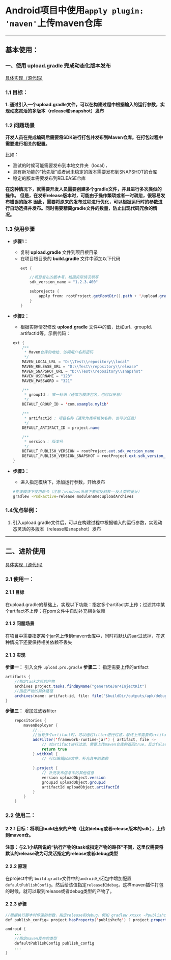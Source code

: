 # Android项目中使用```apply plugin: 'maven'```上传maven仓库

--------
## 基本使用：

### 一、使用 upload.gradle 完成动态化版本发布
[具体实现（源代码)](./script/upload.gradle)

### 1.1 目标：
**1. 通过引入一个upload.gradle文件，可以在构建过程中根据输入的运行参数，实现动态灵活的多版本（release和snapshot）发布**

### 1.2 问题场景
**开发人员在完成编码后需要将SDK进行打包并发布到Maven仓库。在打包过程中需要进行相关的配置。**

比如：
- 测试的时候可能需要发布到本地文件夹（local），
- 具有新功能的“抢先版”或者尚未稳定的版本需要发布到SNAPSHOT的仓库
- 稳定的版本需要发布到RELEASE仓库

**在这种情况下，就需要开发人员需要创建多个gradle文件，并且进行多次类似的操作。**
**但是，在发布release版本时，可能由于操作繁琐或者一时疏忽，很容易发布错误的版本**
**因此，需要将原来的发布过程进行优化，可以根据运行时的参数进行自动选择并发布。同时需要精简gradle文件的数量，防止出现代码冗余的情况。**

### 1.3 使用步骤
- **步骤1：**

  - 复制 **upload.gradle** 文件到项目根目录
  - 在项目根目录的 **build.gradle** 文件中添加以下代码
    ```Java
    ext {

        //项目发布的版本号，根据实际情况填写
        sdk_version_name = "1.2.3.400"

        subprojects {
            apply from: rootProject.getRootDir().path + '/upload.gradle'
        }
    }
    ```

- **步骤2：**

  - 根据实际情况修改 **upload.gradle** 文件中的值，比如url、groupId、artifactId等。示例代码：
  ```Java
  ext {
      /**
       * Maven仓库的地址、访问用户名和密码
       */
      MAVEN_LOCAL_URL = "D:\\Test\\repository\\local"
      MAVEN_RELEASE_URL = "D:\\Test\\repository\\release"
      MAVEN_SNAPSHOT_URL = "D:\\Test\\repository\\snapshot"
      MAVEN_USERNAME = "123"
      MAVEN_PASSWORD = "321"

      /**
       * groupId : 唯一标识（通常为模块包名，也可以任意）
       */
      DEFAULT_GROUP_ID = 'com.example.mylib'

      /**
       * artifactId : 项目名称（通常为类库模块名称，也可以任意）
       */
      DEFAULT_ARTIFACT_ID = project.name

      /**
       * version : 版本号
       */
      DEFAULT_PUBLISH_VERSION = rootProject.ext.sdk_version_name
      DEFAULT_PUBLISH_VERSION_SNAPSHOT = rootProject.ext.sdk_version_name + '-SNAPSHOT'
  }
  ```

- **步骤3：**

  - 进入指定模块下，添加运行参数，开始发布
  ```bash
  #在该模块下使用命令（注意：windows系统下要用反斜杠——反人类的设计）
  gradlew -Psdkactive=release modulename:uploadArchives
  ```
### 1.4优点举例：
1. 引入upload.gradle文件后，可以在构建过程中根据输入的运行参数，实现动态灵活的多版本（release和snapshot）发布

-------

## 二、进阶使用

[具体实现（源代码)](./script/upload.pro.gradle)

### 2.1 使用一：
#### 2.1.1 目标
在upload.gradle的基础上，实现以下功能：指定多个artifact并上传；过滤其中某个artifact不上传；在pom文件中自动补充相关依赖

#### 2.1.2 问题场景
在项目中需要指定某个jar包上传到maven仓库中，同时将默认的aar过滤掉，在这种情况下还要保持相关依赖不丢失

#### 2.1.3 实现
**步骤一：**
引入文件 ```upload.pro.gradle```
**步骤二：**
指定需要上传的artifact
```java
artifacts {
    //指定task之后的产物
    archives project.tasks.findByName("generateJar4InjectKit")
    //指定产物的具体路径
    archives(name: artifact-id, file: file("$buildDir/outputs/apk/debug/framework-runtime-debug.apk"))
}
```

**步骤三：**
增加过滤器filter
```java
    repositories {
        mavenDeployer {
            //....
            //当有多个artifact时，可以通过filter进行过滤，最终上传需要的artifact
            addFilter('framework-runtime-jar') { artifact, file ->
                // 对artifact进行过滤，需要上传maven仓库的返回true，反之false
                return true
            }.withXml {
                // 可以编辑pom文件，补充其中的依赖
            
            }.project {
                // 补充发布信息中的其他信息
                version uploadObject.version
                groupId uploadObject.groupId
                artifactId uploadObject.artifactId
            }
        }
    }
```

### 2.2 使用二：
#### 2.2.1 目标：将项目build出来的产物（比如debug或者release版本的sdk），上传到maven仓。
**注意：与2.1小结所说的“执行产物的task或指定产物的路径”不同，这里仅需要将默认的release改为可灵活指定的release或者debug类型**

#### 2.2.2 原理
在project中的 ```build.gradle```文件中的```android{}```闭包中增加配置```defaultPublishConfig```。然后给该值指定```release```和```debug```。这样maven插件打包的时候，就可以取到release或者debug类型的产物了。

#### 2.2.3 步骤
```java
//根据执行脚本时传递的参数，指定release和debug。例如 gradlew xxxxx -Ppublishcfg=debug
def publish_config= project.hasProperty('publishcfg') ? project.property('publishcfg') : "release"

android {
    ...
    //指定maven发布的类型
    defaultPublishConfig publish_config
    ...
}

```




